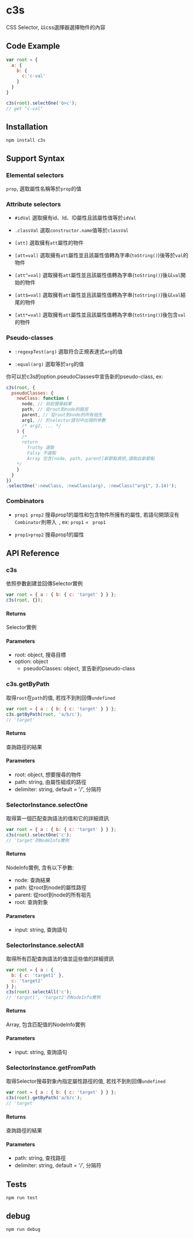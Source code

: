 # c3s

CSS Selector, 以css選擇器選擇物件的內容

## Code Example

```javascript
var root = {
  a: {
    b: {
      c:'c-val'
    }
  }
}

c3s(root).selectOne('b>c');
// get "c-val"
```

## Installation

`npm install c3s`

## Support Syntax
### Elemental selectors
`prop`, 選取屬性名稱等於`prop`的值

### Attribute selectors
* `#idVal` 
選取擁有id、Id、ID屬性且該屬性值等於`idVal`

* `.classVal` 
選取`constructor.name`值等於`classVal`

* `[att]` 
選取擁有`att`屬性的物件

* `[att=val]` 
選取擁有`att`屬性並且該屬性值轉為字串(`toString()`)後等於`val`的物件

* `[att^=val]` 
選取擁有`att`屬性並且該屬性值轉為字串(`toString()`)後以`val`開始的物件

* `[att$=val]` 
選取擁有`att`屬性並且該屬性值轉為字串(`toString()`)後以`val`結尾的物件

* `[att*=val]` 
選取擁有`att`屬性並且該屬性值轉為字串(`toString()`)後包含`val`的物件

### Pseudo-classes

* `:regexpTest(arg)`
選取符合正規表達式`arg`的值

* `:equal(arg)`
選取等於`arg`的值

你可以於c3s的option.pseudoClasses中宣告新的pseudo-class, ex:
```javascript
c3s(root, {
  pseudoClasses: {
    newClass: function (
      node, // 目前搜尋結果
      path, // 從root到node的路徑
      parent, // 從root到node的所有祖先
      arg1, // 於selector語句中出現的參數
      /* arg2, ... */
    ) {
      /* 
      return 
        Truthy 選取
        Falsy 不選取
        Array 包含[node, path, parent]新節點資訊,選取此新節點
    */
    }
  }
})
.selectOne(':newClass, :newClass(arg), :newClass("arg1", 3.14)');
```

### Combinators

* `prop1 prop2`
搜尋prop1的屬性和包含物件所擁有的屬性, 若語句開頭沒有`Combinator`則帶入<code>&nbsp;</code>, ex: `prop1` = <code>&nbsp;prop1</code>

* `prop1>prop2`
搜尋prop1的屬性


## API Reference

### c3s  
依照參數創建並回傳Selector實例
```javascript
var root = { a : { b: { c: 'target' } } };
c3s(root, {});
```
#### Returns
Selector實例
#### Parameters
* root: object, 搜尋目標
* option: object
  * pseudoClasses: object, 宣告新的pseudo-class

### c3s.getByPath  
取得`root`在`path`的值, 若找不到則回傳`undefined`
```javascript
var root = { a : { b: { c: 'target' } } };
c3s.getByPath(root, 'a/b/c'); 
// 'target'
```
#### Returns
查詢路徑的結果
#### Parameters
* root:  object, 想要搜尋的物件
* path: string, 由屬性組成的路徑
* delimiter: string, default = '/', 分隔符

### SelectorInstance.selectOne
取得第一個匹配查詢語法的值和它的詳細資訊
```javascript
var root = { a : { b: { c: 'target' } } };
c3s(root).selectOne('c');
// 'target'的NodeInfo實例
```
#### Returns
NodeInfo實例, 含有以下參數:

* node: 查詢結果
* path: 從root到node的屬性路徑
* parent: 從root到node的所有祖先
* root: 查詢對象
#### Parameters
* input: string, 查詢語句

### SelectorInstance.selectAll
取得所有匹配查詢語法的值並這些值的詳細資訊
```javascript
var root = { a : { 
  b: { c: 'target1' },
  c: 'target2'
} };
c3s(root).selectAll('c');
// 'target1', 'target2'的NodeInfo實例
```
#### Returns
Array, 包含匹配值的NodeInfo實例
#### Parameters
* input: string, 查詢語句

### SelectorInstance.getFromPath
取得Selector搜尋對象內指定屬性路徑的值, 若找不到則回傳`undefined`
```javascript
var root = { a : { b: { c: 'target' } } };
c3s(root).getByPath('a/b/c');
// 'target'
```
#### Returns
查詢路徑的結果
#### Parameters
* path: string, 查找路徑
* delimiter: string, default = '/', 分隔符

## Tests

`npm run test`

## debug

`npm run debug`
